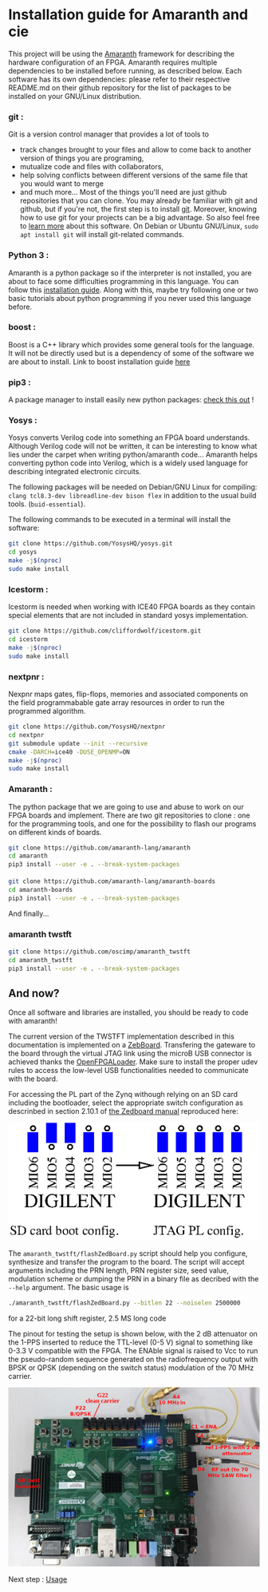 # Installation guide for Amaranth and cie

This project will be using the [Amaranth](https://amaranth-lang.org/docs/amaranth/latest/) framework for describing the hardware configuration of
an FPGA. Amaranth requires multiple dependencies to be installed before running, as described below. Each software has its own dependencies: please 
refer to their respective README.md on their github repository for the list of packages to be installed on your GNU/Linux distribution.

### git :
Git is a version control manager that provides a lot of tools to
- track changes brought to your files and allow to come back to another version of things you are programing,
- mutualize code and files with collaborators, 
- help solving conflicts between different versions of the same file that you would want to merge
- and much more...
Most of the things you'll need are just github repositories that you can clone. 
You may already be familiar with git and github, but if you're not, the first step is to install [git](https://git-scm.com/book/en/v2/Getting-Started-Installing-Git). 
Moreover, knowing how to use git for your projects can be a big advantage. So also feel free to [learn more](https://git-scm.com/book/en/v2/Getting-Started-About-Version-Control) about this software. 
On Debian or Ubuntu GNU/Linux, ``sudo apt install git`` will install git-related commands.

### Python 3 :
Amaranth is a python package so if the interpreter is not installed, you are about to face some difficulties programming in this language.
You can follow this [installation guide](https://wiki.python.org/moin/BeginnersGuide/Download). Along with this, maybe try following one or two basic tutorials about python programming if you never used this language before.

### boost :
Boost is a C++ library which provides some general tools for the language. It will not be directly used but is a dependency of 
some of the software we are about to install.
Link to boost installation guide [here](https://www.boost.org/doc/libs/1_79_0/more/getting_started/index.html)

### pip3 :
A package manager to install easily new python packages: [check this out](https://www.activestate.com/resources/quick-reads/how-to-install-and-use-pip3/) !

### Yosys :
Yosys converts Verilog code into something an FPGA board understands. Although Verilog code will not be written, it can be interesting to know what lies under the carpet when writing python/amaranth code... Amaranth helps converting python code into Verilog, which is a widely used language for describing integrated electronic circuits. 

The following packages will be needed on Debian/GNU Linux for compiling: ``clang tcl8.3-dev libreadline-dev bison flex`` in addition to the usual build tools. (``buid-essential``).

The following commands to be executed in a terminal will install the software:

```bash
git clone https://github.com/YosysHQ/yosys.git
cd yosys
make -j$(nproc)
sudo make install
```

### Icestorm :
Icestorm is needed when working with ICE40 FPGA boards as they contain special elements that are not included in standard yosys implementation.

```bash
git clone https://github.com/cliffordwolf/icestorm.git
cd icestorm
make -j$(nproc)
sudo make install
```

### nextpnr :

Nexpnr maps gates, flip-flops, memories and associated components on the field programmabable gate array resources in order to run the
programmed algorithm.

```bash
git clone https://github.com/YosysHQ/nextpnr
cd nextpnr
git submodule update --init --recursive
cmake -DARCH=ice40 -DUSE_OPENMP=ON
make -j$(nproc)
sudo make install
```

### Amaranth :

The python package that we are going to use and abuse to work on our FPGA boards and implement.
There are two git repositories to clone : one for the programming tools, and one for the possibility to flash our programs on different kinds of boards.

```bash
git clone https://github.com/amaranth-lang/amaranth
cd amaranth
pip3 install --user -e . --break-system-packages

git clone https://github.com/amaranth-lang/amaranth-boards
cd amaranth-boards
pip3 install --user -e . --break-system-packages
```

And finally... 

### amaranth twstft

```bash
git clone https://github.com/oscimp/amaranth_twstft
cd amaranth_twstft
pip3 install --user -e . --break-system-packages
```

## And now?

Once all software and libraries are installed, you should be ready to code with amaranth! 

The current version of the TWSTFT implementation described in this documentation is implemented on a [ZebBoard](https://www.avnet.com/wps/portal/us/products/avnet-boards/avnet-board-families/zedboard/). Transfering the gateware to the board through the virtual JTAG link using the microB USB connector is achieved thanks the [OpenFPGALoader](https://trabucayre.github.io/openFPGALoader/guide/install.html). Make sure to install the proper udev rules to access the low-level USB functionalities needed to communicate with the board.

For accessing the PL part of the Zynq withough relying on an SD card including the bootloader, select
the appropriate switch configuration as descrinbed in section 2.10.1 of [the Zedboard manual](https://digilent.com/reference/_media/zedboard:zedboard_ug.pdf) reproduced here:

<img src="../figures/jumpers.png">

The ``amaranth_twstft/flashZedBoard.py`` script should help you configure, synthesize and transfer the program to the board. The script will accept arguments including the PRN length, PRN register size, seed value, modulation scheme or dumping the PRN in a binary file as decribed with  the ``--help`` argument. The basic usage is
```bash
./amaranth_twstft/flashZedBoard.py --bitlen 22 --noiselen 2500000
```
for a 22-bit long shift register, 2.5 MS long code

The pinout for testing the setup is shown below, with the 2 dB attenuator on the 1-PPS
inserted to reduce the TTL-level (0-5 V) signal to something like 0-3.3 V compatible
with the FPGA. The ENAble signal is raised to Vcc to run the pseudo-random sequence generated
on the radiofrequency output with BPSK or QPSK (depending on the switch status) modulation
of the 70 MHz carrier.

<img src="../figures/pinout_zedboard.png">

Next step : [Usage](01_usage.md)
